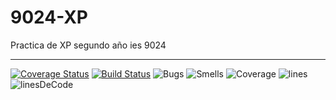 # 9024-XP

Practica de XP segundo año ies 9024

---
[![Coverage Status](https://coveralls.io/repos/github/leonardxfce/9024-XP/badge.svg)](https://coveralls.io/github/leonardxfce/9024-XP)
[![Build Status](https://travis-ci.org/leonardxfce/9024-XP.svg?branch=master)](https://travis-ci.org/leonardxfce/9024-XP)
![Bugs](https://sonarcloud.io/api/project_badges/measure?project=com.ies.app%3Amy-app&metric=bugs)
![Smells](https://sonarcloud.io/api/project_badges/measure?project=com.ies.app%3Amy-app&metric=code_smells)
![Coverage](https://sonarcloud.io/api/project_badges/measure?project=com.ies.app%3Amy-app&metric=coverage)
![lines](https://sonarcloud.io/api/project_badges/measure?project=com.ies.app%3Amy-app&metric=duplicated_lines_density)
![linesDeCode](https://sonarcloud.io/api/project_badges/measure?project=com.ies.app%3Amy-app&metric=ncloc)
